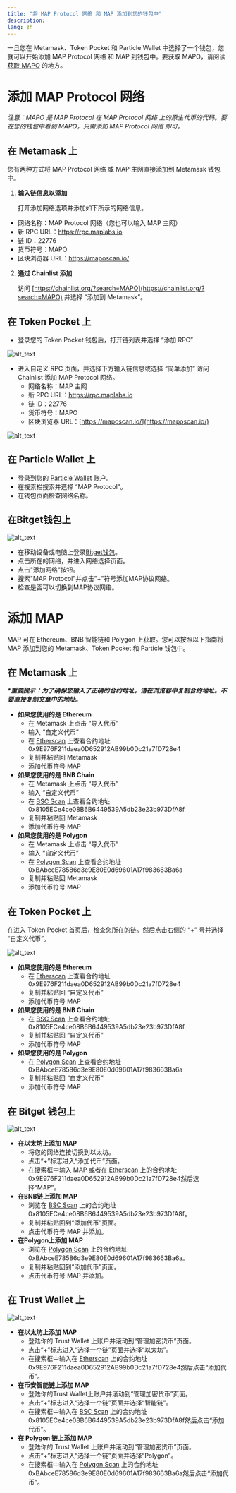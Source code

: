 ```yaml
---
title: "将 MAP Protocol 网络 和 MAP 添加到您的钱包中"
description: 
lang: zh
---
```


一旦您在 Metamask、Token Pocket 和 Particle Wallet 中选择了一个钱包，您就可以开始添加 MAP Protocol 网络 和 MAP 到钱包中。要获取 MAPO，请阅读 [获取 MAPO](/get-map) 的地方。


# **添加 MAP Protocol 网络**

_注意：MAPO 是 MAP Protocol 在 MAP Protocol 网络 上的原生代币的代码。要在您的钱包中看到 MAPO，只需添加 MAP Protocol 网络 即可。_


## **在 Metamask 上**

您有两种方式将 MAP Protocol 网络 或 MAP 主网直接添加到 Metamask 钱包中。



1. **输入链信息以添加**

    打开添加网络选项并添加如下所示的网络信息。

* 网络名称：MAP Protocol 网络（您也可以输入 MAP 主网）
* 新 RPC URL：https://rpc.maplabs.io
* 链 ID：22776
* 货币符号：MAPO
* 区块浏览器 URL：https://maposcan.io/
2. **通过 Chainlist 添加**

    访问 [https://chainlist.org/?search=MAPO](https://chainlist.org/?search=MAPO) 并选择 “添加到 Metamask”。



## **在 Token Pocket 上**



* 登录您的 Token Pocket 钱包后，打开链列表并选择 “添加 RPC”

    


![alt_text](/images/article/images/add-map-relay-chain-1.png "image_tooltip")


* 进入自定义 RPC 页面，并选择下方输入链信息或选择 “简单添加” 访问 Chainlist 添加 MAP Protocol 网络。
    * 网络名称：MAP 主网
    * 新 RPC URL：https://rpc.maplabs.io
    * 链 ID：22776
    * 货币符号：MAPO
    * 区块浏览器 URL：[https://maposcan.io/](https://maposcan.io/)





![alt_text](/images/article/images/add-map-relay-chain-2.png "image_tooltip")



## **在 Particle Wallet 上**



* 登录到您的 [Particle Wallet](https://wallet.particle.network/) 账户。
* 在搜索栏搜索并选择 “MAP Protocol”。
* 在钱包页面检查网络名称。

## 在Bitget钱包上

![alt_text](/images/article/images/add-map-relay-chain-4.png "image_tooltip")

* 在移动设备或电脑上登录[Bitget钱包](https://web3.Bitget.com/en)。
* 点击所在的网络，并进入网络选择页面。
* 点击"添加网络"按钮。
* 搜索"MAP Protocol"并点击"+"符号添加MAP协议网络。
* 检查是否可以切换到MAP协议网络。

# **添加 MAP**

MAP 可在 Ethereum、BNB 智能链和 Polygon 上获取。您可以按照以下指南将 MAP 添加到您的 Metamask、Token Pocket 和 Particle 钱包中。


## **在 Metamask 上**

**_*重要提示：为了确保您输入了正确的合约地址，请在浏览器中复制合约地址。不要直接复制文章中的地址。_**



* **如果您使用的是 Ethereum**
    * 在 Metamask 上点击 “导入代币”
    * 输入 “自定义代币”
    * 在 [Etherscan](https://etherscan.io/token/0x9e976f211daea0d652912ab99b0dc21a7fd728e4) 上查看合约地址 0x9E976F211daea0D652912AB99b0Dc21a7fD728e4
    * 复制并粘贴回 Metamask
    * 添加代币符号 MAP
* **如果您使用的是 BNB Chain**
    * 在 Metamask 上点击 “导入代币”
    * 输入 “自定义代币”
    * 在 [BSC Scan](https://bscscan.com/address/0x8105ECe4ce08B6B6449539A5db23e23b973DfA8f) 上查看合约地址 0x8105ECe4ce08B6B6449539A5db23e23b973DfA8f
    * 复制并粘贴回 Metamask
    * 添加代币符号 MAP
* **如果您使用的是 Polygon**
    * 在 Metamask 上点击 “导入代币”
    * 输入 “自定义代币”
    * 在 [Polygon Scan](https://polygonscan.com/address/0xBAbceE78586d3e9E80E0d69601A17f983663Ba6a) 上查看合约地址 0xBAbceE78586d3e9E80E0d69601A17f983663Ba6a
    * 复制并粘贴回 Metamask
    * 添加代币符号 MAP


## **在 Token Pocket 上**

在进入 Token Pocket 首页后，检查您所在的链。然后点击右侧的 “+” 号并选择 “自定义代币”。




![alt_text](/images/article/images/add-map-relay-chain-3.png "image_tooltip")




* **如果您使用的是 Ethereum**
    * 在 [Etherscan](https://etherscan.io/token/0x9e976f211daea0d652912ab99b0dc21a7fd728e4) 上查看合约地址 0x9E976F211daea0D652912AB99b0Dc21a7fD728e4
    * 复制并粘贴回 “自定义代币”
    * 添加代币符号 MAP
* **如果您使用的是 BNB Chain**
    * 在 [BSC Scan](https://bscscan.com/address/0x8105ECe4ce08B6B6449539A5db23e23b973DfA8f) 上查看合约地址 0x8105ECe4ce08B6B6449539A5db23e23b973DfA8f
    * 复制并粘贴回 “自定义代币”
    * 添加代币符号 MAP
* **如果您使用的是 Polygon**
    * 在 [Polygon Scan](https://polygonscan.com/address/0xBAbceE78586d3e9E80E0d69601A17f983663Ba6a) 上查看合约地址 0xBAbceE78586d3e9E80E0d69601A17f983663Ba6a
    * 复制并粘贴回 “自定义代币”
    * 添加代币符号 MAP

## **在 Bitget 钱包上**

![alt_text](/images/article/images/add-map-relay-chain-6.png "image_tooltip")


* **在以太坊上添加 MAP**
    * 将您的网络连接切换到以太坊。
    * 点击“+”标志进入“添加代币”页面。
    * 在搜索框中输入 MAP 或者在 [Etherscan](https://etherscan.io/token/0x9e976f211daea0d652912ab99b0dc21a7fd728e4) 上的合约地址0x9E976F211daea0D652912AB99b0Dc21a7fD728e4然后选择“MAP”。
* **在BNB链上添加 MAP**
    * 浏览在 [BSC Scan](https://bscscan.com/address/0x8105ECe4ce08B6B6449539A5db23e23b973DfA8f) 上的合约地址0x8105ECe4ce08B6B6449539A5db23e23b973DfA8f。
    * 复制并粘贴回到“添加代币”页面。
    * 点击代币符号 MAP 并添加。
* **在Polygon上添加 MAP**
    * 浏览在 [Polygon Scan](https://polygonscan.com/address/0xBAbceE78586d3e9E80E0d69601A17f983663Ba6a) 上的合约地址0xBAbceE78586d3e9E80E0d69601A17f983663Ba6a。
    * 复制并粘贴回到“添加代币”页面。
    * 点击代币符号 MAP 并添加。



## **在 Trust Wallet 上**

![alt_text](/images/article/images/add-map-relay-chain-5.png "image_tooltip")


* **在以太坊上添加 MAP**
    * 登陆你的 Trust Wallet 上账户并滚动到“管理加密货币”页面。
    * 点击“+”标志进入“选择一个链”页面并选择“以太坊”。
    * 在搜索框中输入在 [Etherscan](https://etherscan.io/token/0x9e976f211daea0d652912ab99b0dc21a7fd728e4) 上的合约地址0x9E976F211daea0D652912AB99b0Dc21a7fD728e4然后点击“添加代币”。
* **在币安智能链上添加 MAP**
    * 登陆你的Trust Wallet上账户并滚动到“管理加密货币”页面。
    * 点击“+”标志进入“选择一个链”页面并选择“智能链”。
    * 在搜索框中输入在 [BSC Scan](https://bscscan.com/address/0x8105ECe4ce08B6B6449539A5db23e23b973DfA8f) 上的合约地址0x8105ECe4ce08B6B6449539A5db23e23b973DfA8f然后点击“添加代币”。
* **在 Polygon 链上添加 MAP**
    * 登陆你的 Trust Wallet 上账户并滚动到“管理加密货币”页面。
    * 点击“+”标志进入“选择一个链”页面并选择“Polygon”。
    * 在搜索框中输入在 [Polygon Scan](https://polygonscan.com/address/0xBAbceE78586d3e9E80E0d69601A17f983663Ba6a) 上的合约地址0xBAbceE78586d3e9E80E0d69601A17f983663Ba6a然后点击“添加代币”。